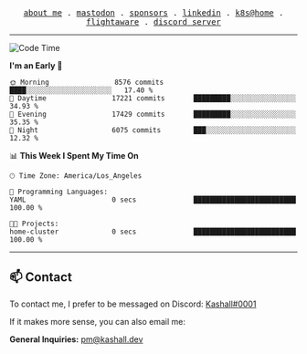 <p align="center">
  <samp>
    <a href="https://jordanjones.org/">about me</a> .
    <a rel="me" href="https://mastodon.social/@kashall">mastodon</a> .
    <a href="https://github.com/sponsors/kashalls">sponsors</a> .
    <a href="https://linkedin.com/in/jordpjones">linkedin</a> .
    <a href="https://github.com/kashalls/home-cluster">k8s@home</a> .
    <a href="https://flightaware.com/adsb/stats/user/kashalls">flightaware</a> .
    <a href="https://discord.gg/ctgrp8k">discord server</a>
  </samp>
</p>

---

<!--START_SECTION:waka-->
![Code Time](http://img.shields.io/badge/Code%20Time-1%2C444%20hrs%2059%20mins-blue)

**I'm an Early 🐤** 

```text
🌞 Morning                8576 commits        ████░░░░░░░░░░░░░░░░░░░░░   17.40 % 
🌆 Daytime                17221 commits       █████████░░░░░░░░░░░░░░░░   34.93 % 
🌃 Evening                17429 commits       █████████░░░░░░░░░░░░░░░░   35.35 % 
🌙 Night                  6075 commits        ███░░░░░░░░░░░░░░░░░░░░░░   12.32 % 
```


📊 **This Week I Spent My Time On** 

```text
🕑︎ Time Zone: America/Los_Angeles

💬 Programming Languages: 
YAML                     0 secs              █████████████████████████   100.00 % 

🐱‍💻 Projects: 
home-cluster             0 secs              █████████████████████████   100.00 % 
```


<!--END_SECTION:waka-->

---

## 📫 Contact

To contact me, I prefer to be messaged on Discord:  [Kashall#0001](https://discord.com/users/201077739589992448)

If it makes more sense, you can also email me:

**General Inquiries:** pm@kashall.dev  
